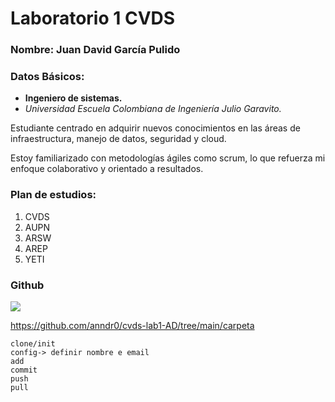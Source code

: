 # Laboratorio 1 CVDS

### Nombre: Juan David García Pulido

### Datos Básicos: 

- **Ingeniero de sistemas.**
- _Universidad Escuela Colombiana de Ingeniería Julio Garavito._

Estudiante centrado en adquirir nuevos conocimientos en las áreas de infraestructura, manejo de datos, seguridad y cloud. 

Estoy familiarizado con metodologías ágiles como scrum, lo que refuerza mi enfoque colaborativo y orientado a resultados.

### Plan de estudios:

1. CVDS
2. AUPN
3. ARSW
4. AREP
5. YETI

### Github
![](https://upload.wikimedia.org/wikipedia/commons/thumb/c/c2/GitHub_Invertocat_Logo.svg/300px-GitHub_Invertocat_Logo.svg.png)

<https://github.com/anndr0/cvds-lab1-AD/tree/main/carpeta>

```
clone/init
config-> definir nombre e email
add
commit
push
pull
```